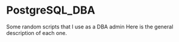 # PostgreSQL_DBA
Some random scripts that I use as a DBA admin Here is the general description of each one.

